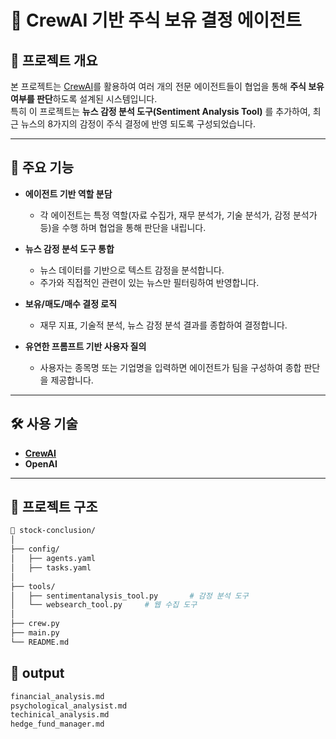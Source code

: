 # 🧠 CrewAI 기반 주식 보유 결정 에이전트

## 📌 프로젝트 개요

본 프로젝트는 [CrewAI](https://docs.crewai.com/)를 활용하여 여러 개의 전문 에이전트들이 협업을 통해 **주식 보유 여부를 판단**하도록 설계된 시스템입니다.  
특히 이 프로젝트는 **뉴스 감정 분석 도구(Sentiment Analysis Tool)** 를 추가하여, 최근 뉴스의 8가지의 감정이 주식 결정에 반영 되도록 구성되었습니다.

---

## 🚀 주요 기능

- **에이전트 기반 역할 분담**  
  - 각 에이전트는 특정 역할(자료 수집가, 재무 분석가, 기술 분석가, 감정 분석가 등)을 수행 하며 협업을 통해 판단을 내립니다.
  
- **뉴스 감정 분석 도구 통합**
  - 뉴스 데이터를 기반으로 텍스트 감정을 분석합니다.
  - 주가와 직접적인 관련이 있는 뉴스만 필터링하여 반영합니다.
  
- **보유/매도/매수 결정 로직**
  - 재무 지표, 기술적 분석, 뉴스 감정 분석 결과를 종합하여 결정합니다.
  
- **유연한 프롬프트 기반 사용자 질의**
  - 사용자는 종목명 또는 기업명을 입력하면 에이전트가 팀을 구성하여 종합 판단을 제공합니다.

---

## 🛠️ 사용 기술

- **[CrewAI](https://crewai.com)**
- **OpenAI**

---

## 📂 프로젝트 구조

```bash
📁 stock-conclusion/
│
├── config/
│   ├── agents.yaml
│   ├── tasks.yaml
│
├── tools/
│   ├── sentimentanalysis_tool.py       # 감정 분석 도구
│   └── websearch_tool.py     # 웹 수집 도구
│
├── crew.py
├── main.py                   
└── README.md
```

## 💼 output
```bash
financial_analysis.md
psychological_analysist.md
techinical_analysis.md
hedge_fund_manager.md
```
